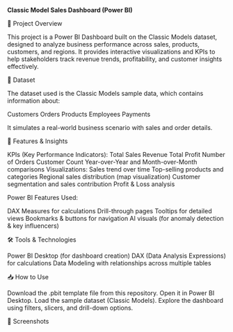 **Classic Model Sales Dashboard (Power BI)**

📌 Project Overview

This project is a Power BI Dashboard built on the Classic Models dataset, designed to analyze business performance across sales, products, customers, and regions. It provides interactive visualizations and KPIs to help stakeholders track revenue trends, profitability, and customer insights effectively.

📂 Dataset

The dataset used is the Classic Models sample data, which contains information about:

Customers
Orders
Products
Employees
Payments

It simulates a real-world business scenario with sales and order details.

🚀 Features & Insights

KPIs (Key Performance Indicators):
Total Sales Revenue
Total Profit
Number of Orders
Customer Count
Year-over-Year and Month-over-Month comparisons
Visualizations:
Sales trend over time
Top-selling products and categories
Regional sales distribution (map visualization)
Customer segmentation and sales contribution
Profit & Loss analysis

Power BI Features Used:

DAX Measures for calculations
Drill-through pages
Tooltips for detailed views
Bookmarks & buttons for navigation
AI visuals (for anomaly detection & key influencers)

🛠️ Tools & Technologies

Power BI Desktop (for dashboard creation)
DAX (Data Analysis Expressions) for calculations
Data Modeling with relationships across multiple tables

📥 How to Use

Download the .pbit template file from this repository.
Open it in Power BI Desktop.
Load the sample dataset (Classic Models).
Explore the dashboard using filters, slicers, and drill-down options.

📸 Screenshots
